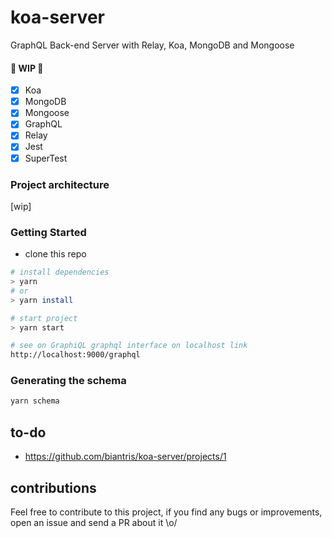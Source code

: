 # koa-server
GraphQL Back-end Server with Relay, Koa, MongoDB and Mongoose

#### 🚧 WIP 🚧
- [x] Koa
- [x] MongoDB
- [x] Mongoose
- [x] GraphQL
- [x] Relay
- [x] Jest
- [x] SuperTest

### Project architecture
[wip]

### Getting Started
- clone this repo
```sh
# install dependencies
> yarn
# or
> yarn install

# start project
> yarn start

# see on GraphiQL graphql interface on localhost link
http://localhost:9000/graphql
```

### Generating the schema
```sh
yarn schema
```
## to-do

- https://github.com/biantris/koa-server/projects/1

## contributions
Feel free to contribute to this project, if you find any bugs or improvements, open an issue and send a PR about it \o/
